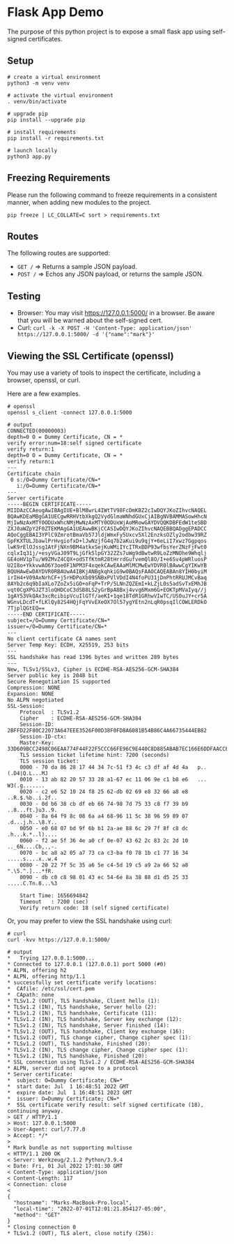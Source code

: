 # Flask App Demo

The purpose of this python project is to expose a small flask app using self-signed certificates.

## Setup

```shell
# create a virtual environment
python3 -m venv venv

# activate the virtual environment
. venv/bin/activate

# upgrade pip
pip install --upgrade pip

# install requirements
pip install -r requirements.txt

# launch locally
python3 app.py
```

## Freezing Requirements

Please run the following command to freeze requirements in a consistent manner, when adding new modules to the project.

```shell
pip freeze | LC_COLLATE=C sort > requirements.txt
```

## Routes

The following routes are supported:
* `GET /` => Returns a sample JSON payload.
* `POST /` => Echos any JSON payload, or returns the sample JSON.

## Testing

* Browser: You may visit https://127.0.0.1:5000/ in a browser. Be aware that you will be warned about the self-signed cert.
* Curl: `curl -k -X POST -H 'Content-Type: application/json' https://127.0.0.1:5000/ -d '{"name":"mark"}'`

## Viewing the SSL Certificate (openssl)

You may use a variety of tools to inspect the certificate, including a browser, openssl, or curl.

Here are a few examples.

```shell
# openssl
openssl s_client -connect 127.0.0.1:5000

# output
CONNECTED(00000003)
depth=0 O = Dummy Certificate, CN = *
verify error:num=18:self signed certificate
verify return:1
depth=0 O = Dummy Certificate, CN = *
verify return:1
---
Certificate chain
 0 s:/O=Dummy Certificate/CN=*
   i:/O=Dummy Certificate/CN=*
---
Server certificate
-----BEGIN CERTIFICATE-----
MIIDAzCCAeugAwIBAgIUE+BlM8wrL4IWtTV98FcDmKBZ2cIwDQYJKoZIhvcNAQEL
BQAwKDEaMBgGA1UECgwRRHVtbXkgQ2VydGlmaWNhdGUxCjAIBgNVBAMMASowHhcN
MjIwNzAxMTY0ODUxWhcNMjMwNzAxMTY0ODUxWjAoMRowGAYDVQQKDBFEdW1teSBD
ZXJ0aWZpY2F0ZTEKMAgGA1UEAwwBKjCCASIwDQYJKoZIhvcNAQEBBQADggEPADCC
AQoCggEBAI3YPlC9ZmrotBmaVb57JldjWmxFy5Uxcv5Xl2EnzksOZly2odbw39RZ
GpFKXTULJbawlPrHvgiofxD+lJwNzjfG4q7b2aKui9u9qjY+6eLiI7xwz7Ggpqos
lwK9rElOJssg1AtFjNXn9BM4atkxSejKuWMiIYcITRxBDP93wfbsYerZNzFjFwt0
cqlxIq31j/+esyVGaJ09T9LjGfk5lpGY32ZZs7uWg9dBwtwR9LoZzMNOhe9Whqlj
GE4oHV1pTu/W9ZMvZ4CQX+odSTfKtmR28tHrrdGufvemQl8O/I+e6Sv4pWRluosP
U2I8o+YkkvwAO6Y3oe0F1NPM3F4xqekCAwEAAaMlMCMwEwYDVR0lBAwwCgYIKwYB
BQUHAwEwDAYDVR0RBAUwA4IBKjANBgkqhkiG9w0BAQsFAAOCAQEABAn8YIH0byiM
irIH4+V09AxNrhCF+j5rHDPoXb89SNBxPVlVDdI4N4foPU31jDnPhtRRUJMCvBaq
8AYb2c6q9bIaXLo7ZoZx5iGO+oFqP+TrP/5LNnZQZEmI+kLZjL0s5adSvTxEMhJB
vqt0CgXPGJZT3loQHDCoC3dSB8LS2yGrBpA8Bxj4vvg6Mxm6G+EOKTpMVaIyq//j
1gAY53VkQAx3xcRcibipVcuIlGTf/aeKI+1qe18TdR1GRhwVIwTC/US0uJY+cr5A
WGnvLDcdT+fLKlQy82S4HQjFqYVvEXeOX7Ol57ygYEtn2nLqR0psqIlCOWLERDkO
7TjplQGtEQ==
-----END CERTIFICATE-----
subject=/O=Dummy Certificate/CN=*
issuer=/O=Dummy Certificate/CN=*
---
No client certificate CA names sent
Server Temp Key: ECDH, X25519, 253 bits
---
SSL handshake has read 1396 bytes and written 289 bytes
---
New, TLSv1/SSLv3, Cipher is ECDHE-RSA-AES256-GCM-SHA384
Server public key is 2048 bit
Secure Renegotiation IS supported
Compression: NONE
Expansion: NONE
No ALPN negotiated
SSL-Session:
    Protocol  : TLSv1.2
    Cipher    : ECDHE-RSA-AES256-GCM-SHA384
    Session-ID: 2BFFD22F80C22073A647EEE3526F00D38F0FD8A6081B54B86C4A66735444EB82
    Session-ID-ctx:
    Master-Key: 33D609BCC2498C06EAA774F44F22F5CCC66FE96C9E440C8D885ABAB7EC166E6DDFAACCE15618F48CEDBBBF9778C07B10
    TLS session ticket lifetime hint: 7200 (seconds)
    TLS session ticket:
    0000 - 70 da 86 28 17 44 34 7c-51 f3 4c c3 df af 4d 4a   p..(.D4|Q.L...MJ
    0010 - 13 ab 82 20 57 33 28 a1-67 ec 11 06 9e c1 b8 e6   ... W3(.g.......
    0020 - c2 e6 52 10 24 f8 25 62-db 02 69 e8 32 66 a8 e8   ..R.$.%b..i.2f..
    0030 - 0d b6 38 cb df eb 66 74-98 7d 75 33 c8 f7 39 b9   ..8...ft.}u3..9.
    0040 - 8a 64 f9 8c 08 6a a4 68-96 11 5c 38 96 59 89 07   .d...j.h..\8.Y..
    0050 - e0 68 07 bd 9f 6b b1 2a-ae 88 6c 29 7f 8f c8 dc   .h...k.*..l)....
    0060 - f2 ae 5f 36 4e a0 cf 0e-07 43 62 2c 83 2c 2d 10   .._6N....Cb,.,-.
    0070 - bc a8 a2 05 a7 73 ca c3-ba f0 78 1b c1 77 16 34   .....s....x..w.4
    0080 - 20 22 7f 5c 35 a6 5e c4-5d 19 c5 a9 2a 66 52 a8    ".\5.^.]...*fR.
    0090 - db c0 c8 98 01 43 ec 54-6e 8a 38 88 d1 d5 25 33   .....C.Tn.8...%3

    Start Time: 1656694842
    Timeout   : 7200 (sec)
    Verify return code: 18 (self signed certificate)
```

Or, you may prefer to view the SSL handshake using curl:

```shell
# curl
curl -kvv https://127.0.0.1:5000/

# output
*   Trying 127.0.0.1:5000...
* Connected to 127.0.0.1 (127.0.0.1) port 5000 (#0)
* ALPN, offering h2
* ALPN, offering http/1.1
* successfully set certificate verify locations:
*  CAfile: /etc/ssl/cert.pem
*  CApath: none
* TLSv1.2 (OUT), TLS handshake, Client hello (1):
* TLSv1.2 (IN), TLS handshake, Server hello (2):
* TLSv1.2 (IN), TLS handshake, Certificate (11):
* TLSv1.2 (IN), TLS handshake, Server key exchange (12):
* TLSv1.2 (IN), TLS handshake, Server finished (14):
* TLSv1.2 (OUT), TLS handshake, Client key exchange (16):
* TLSv1.2 (OUT), TLS change cipher, Change cipher spec (1):
* TLSv1.2 (OUT), TLS handshake, Finished (20):
* TLSv1.2 (IN), TLS change cipher, Change cipher spec (1):
* TLSv1.2 (IN), TLS handshake, Finished (20):
* SSL connection using TLSv1.2 / ECDHE-RSA-AES256-GCM-SHA384
* ALPN, server did not agree to a protocol
* Server certificate:
*  subject: O=Dummy Certificate; CN=*
*  start date: Jul  1 16:48:51 2022 GMT
*  expire date: Jul  1 16:48:51 2023 GMT
*  issuer: O=Dummy Certificate; CN=*
*  SSL certificate verify result: self signed certificate (18), continuing anyway.
> GET / HTTP/1.1
> Host: 127.0.0.1:5000
> User-Agent: curl/7.77.0
> Accept: */*
>
* Mark bundle as not supporting multiuse
< HTTP/1.1 200 OK
< Server: Werkzeug/2.1.2 Python/3.9.4
< Date: Fri, 01 Jul 2022 17:01:30 GMT
< Content-Type: application/json
< Content-Length: 117
< Connection: close
<
{
  "hostname": "Marks-MacBook-Pro.local",
  "local-time": "2022-07-01T12:01:21.854127-05:00",
  "method": "GET"
}
* Closing connection 0
* TLSv1.2 (OUT), TLS alert, close notify (256):
```